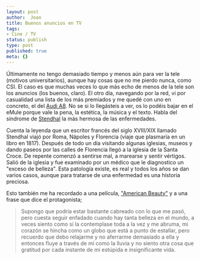 ```yaml
---
layout: post
author:  Joan
title: Buenos anuncios en TV
tags:
- Cine / TV
status: publish
type: post
published: true
meta: {}
---
```

Últimamente no tengo demasiado tiempo y menos aún para ver la tele (motivos universitarios), aunque hay cosas que no me pierdo nunca, como CSI. El caso es que muchas veces lo que más echo de menos de la tele son los anuncios (los buenos, claro). El otro día, navegando por la red, vi por casualidad una lista de los más premiados y me quedé con uno en concreto, el del <a href="http://www.audi.es/">Audi A8</a>. No se si lo llegásteis a ver, os lo podéis bajar en el eMule porque vale la pena, la estética, la música y el texto. Habla del síndrome de <a href="http://es.wikipedia.org/wiki/Stendhal">Stendhal</a> la más hermosa de las enfermedades.

Cuenta la leyenda que un escritor francés del siglo XVIII/XIX llamado Stendhal viajó por Roma, Nápoles y Florencia (viaje que plasmaría en un libro en 1817). Después de todo un día visitando algunas iglesias, museos y dando paseos por las calles de Florencia llegó a la iglesia de la Santa Croce. De repente comenzó a sentirse mal, a marearse y sentir vértigos. Salió de la iglesia y fue examinado por un médico que le diagnostico un "exceso de belleza". Esta patología existe, es real y todos los años se dan varios casos, aunque para tratarse de una enfermedad es una historia preciosa.

Esto también me ha recordado a una película, <a href="http://us.imdb.com/title/tt0169547/">"American Beauty"</a> y a una frase que dice el protagonista;


<blockquote>Supongo que podría estar bastante cabreado con lo que me pasó, pero cuesta seguir enfadado cuando hay tanta belleza en el mundo, a veces siento como si la contemplase toda a la vez y me abruma, mi corazón se hincha como un globo que está a punto de estallar, pero recuerdo que debo relajarme y no aferrarme demasiado a ella y entonces fluye a través de mí como la lluvia y no siento otra cosa que gratitud por cada instante de mi estúpida e insignificante vida.</blockquote>
